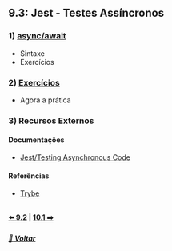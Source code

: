 ## 9.3: Jest - Testes Assíncronos

### 1) [async/await](Z-conteudo-recursos/async-await.md#asyncawait)
- Sintaxe
- Exercícios

### 2) [Exercícios](X-agora-a-pratica/exercicios.md#exercícios)
- Agora a prática

### 3) Recursos Externos

#### Documentações
- [Jest/Testing Asynchronous Code](https://jestjs.io/docs/asynchronous)

#### Referências
- [Trybe](https://www.betrybe.com/)

##

#### [:arrow_left: 9.2](../dia9-2/#92-javascript-assíncrono---fetch-api-e-asyncawait) | [10.1 :arrow_right:](../../../modulo2-front-end/bloco10-introducao-react/dia10-1/#101-hello-world-no-react)

##### [:rocket: Voltar](https://github.com/nnnnadia/trybe-exercicios#bloco-9-javascript-e-testes-ass%C3%ADncronos)
